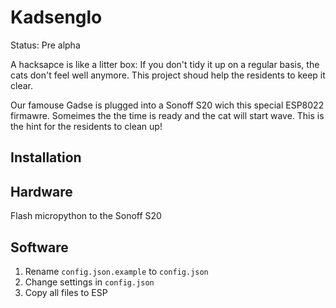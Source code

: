 # Kadsenglo

Status: Pre alpha

A hacksapce is like a litter box: If you don't tidy it up on a regular basis, the cats don't feel well anymore. This project shoud help the residents to keep it clear.

Our famouse Gadse is plugged into a Sonoff S20 wich this special ESP8022 firmawre. Someimes the the time is ready and the cat will start wave. This is the hint for the residents to clean up!

## Installation


## Hardware

Flash micropython to the Sonoff S20 

## Software

1. Rename `config.json.example` to `config.json`
1. Change settings in `config.json`
1. Copy all files to ESP
